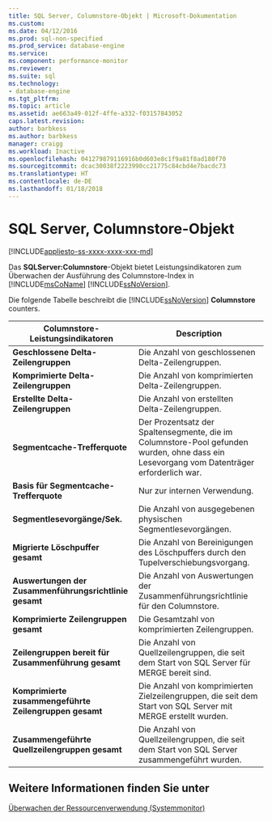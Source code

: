 ```yaml
---
title: SQL Server, Columnstore-Objekt | Microsoft-Dokumentation
ms.custom: 
ms.date: 04/12/2016
ms.prod: sql-non-specified
ms.prod_service: database-engine
ms.service: 
ms.component: performance-monitor
ms.reviewer: 
ms.suite: sql
ms.technology:
- database-engine
ms.tgt_pltfrm: 
ms.topic: article
ms.assetid: ae663a49-012f-4ffe-a332-f03157843052
caps.latest.revision: 
author: barbkess
ms.author: barbkess
manager: craigg
ms.workload: Inactive
ms.openlocfilehash: 041279879116916b0d603e8c1f9a81f8ad180f70
ms.sourcegitcommit: dcac30038f2223990cc21775c84cbd4e7bacdc73
ms.translationtype: HT
ms.contentlocale: de-DE
ms.lasthandoff: 01/18/2018
---
```

# <a name="sql-server-columnstore-object"></a>SQL Server, Columnstore-Objekt
[!INCLUDE[appliesto-ss-xxxx-xxxx-xxx-md](../../includes/appliesto-ss-xxxx-xxxx-xxx-md.md)]

  Das **SQLServer:Columnstore**-Objekt bietet Leistungsindikatoren zum Überwachen der Ausführung des Columnstore-Index in [!INCLUDE[msCoName](../../includes/msconame-md.md)] [!INCLUDE[ssNoVersion](../../includes/ssnoversion-md.md)].  
  
 Die folgende Tabelle beschreibt die [!INCLUDE[ssNoVersion](../../includes/ssnoversion-md.md)] **Columnstore** counters.  
  
|Columnstore-Leistungsindikatoren|Description|  
|--------------------------|-----------------|  
|**Geschlossene Delta-Zeilengruppen**|Die Anzahl von geschlossenen Delta-Zeilengruppen.|  
|**Komprimierte Delta-Zeilengruppen**|Die Anzahl von komprimierten Delta-Zeilengruppen.|  
|**Erstellte Delta-Zeilengruppen**|Die Anzahl von erstellten Delta-Zeilengruppen.|  
|**Segmentcache-Trefferquote**|Der Prozentsatz der Spaltensegmente, die im Columnstore-Pool gefunden wurden, ohne dass ein Lesevorgang vom Datenträger erforderlich war.|  
|**Basis für Segmentcache-Trefferquote**|Nur zur internen Verwendung.|
|**Segmentlesevorgänge/Sek.**|Die Anzahl von ausgegebenen physischen Segmentlesevorgängen.|  
|**Migrierte Löschpuffer gesamt**|Die Anzahl von Bereinigungen des Löschpuffers durch den Tupelverschiebungsvorgang.|  
|**Auswertungen der Zusammenführungsrichtlinie gesamt**|Die Anzahl von Auswertungen der Zusammenführungsrichtlinie für den Columnstore.|  
|**Komprimierte Zeilengruppen gesamt**|Die Gesamtzahl von komprimierten Zeilengruppen.|  
|**Zeilengruppen bereit für Zusammenführung gesamt**|Die Anzahl von Quellzeilengruppen, die seit dem Start von SQL Server für MERGE bereit sind.|  
|**Komprimierte zusammengeführte Zeilengruppen gesamt**|Die Anzahl von komprimierten Zielzeilengruppen, die seit dem Start von SQL Server mit MERGE erstellt wurden.|  
|**Zusammengeführte Quellzeilengruppen gesamt**|Die Anzahl von Quellzeilengruppen, die seit dem Start von SQL Server zusammengeführt wurden.|  
  
## <a name="see-also"></a>Weitere Informationen finden Sie unter  
 [Überwachen der Ressourcenverwendung &#40;Systemmonitor&#41;](../../relational-databases/performance-monitor/monitor-resource-usage-system-monitor.md)  
  
  
